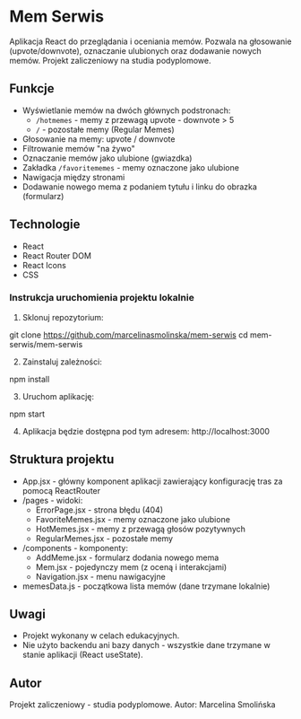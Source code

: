 # Mem Serwis

Aplikacja React do przeglądania i oceniania memów. Pozwala na głosowanie (upvote/downvote), oznaczanie ulubionych oraz dodawanie nowych memów.
Projekt zaliczeniowy na studia podyplomowe.

## Funkcje

- Wyświetlanie memów na dwóch głównych podstronach:
  - `/hotmemes` - memy z przewagą upvote - downvote > 5
  - `/` - pozostałe memy (Regular Memes)
- Głosowanie na memy: upvote / downvote
- Filtrowanie memów "na żywo"
- Oznaczanie memów jako ulubione (gwiazdka)
- Zakładka `/favoritememes` - memy oznaczone jako ulubione
- Nawigacja między stronami
- Dodawanie nowego mema z podaniem tytułu i linku do obrazka (formularz)

## Technologie

- React
- React Router DOM
- React Icons
- CSS

### Instrukcja uruchomienia projektu lokalnie

1. Sklonuj repozytorium:

git clone https://github.com/marcelinasmolinska/mem-serwis
cd mem-serwis/mem-serwis

2. Zainstaluj zależności:

npm install

3. Uruchom aplikację:

npm start

4. Aplikacja będzie dostępna pod tym adresem:
   http://localhost:3000

## Struktura projektu

- App.jsx - główny komponent aplikacji zawierający konfigurację tras za pomocą ReactRouter
- /pages - widoki:
  - ErrorPage.jsx - strona błędu (404)
  - FavoriteMemes.jsx - memy oznaczone jako ulubione
  - HotMemes.jsx - memy z przewagą głosów pozytywnych
  - RegularMemes.jsx - pozostałe memy
- /components - komponenty:
  - AddMeme.jsx - formularz dodania nowego mema
  - Mem.jsx - pojedynczy mem (z oceną i interakcjami)
  - Navigation.jsx - menu nawigacyjne
- memesData.js - początkowa lista memów (dane trzymane lokalnie)

## Uwagi

- Projekt wykonany w celach edukacyjnych.
- Nie użyto backendu ani bazy danych - wszystkie dane trzymane w stanie aplikacji (React useState).

## Autor

Projekt zaliczeniowy - studia podyplomowe.
Autor: Marcelina Smolińska

